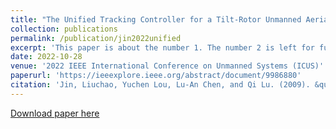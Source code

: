 ```yaml
---
title: "The Unified Tracking Controller for a Tilt-Rotor Unmanned Aerial Vehicle Based on the Dual Quaternion"
collection: publications
permalink: /publication/jin2022unified
excerpt: 'This paper is about the number 1. The number 2 is left for future work.'
date: 2022-10-28
venue: '2022 IEEE International Conference on Unmanned Systems (ICUS)'
paperurl: 'https://ieeexplore.ieee.org/abstract/document/9986880'
citation: 'Jin, Liuchao, Yuchen Lou, Lu-An Chen, and Qi Lu. (2009). &quot;The Unified Tracking Controller for a Tilt-Rotor Unmanned Aerial Vehicle Based on the Dual Quaternion.&quot; <i>022 IEEE International Conference on Unmanned Systems (ICUS)</i>.'
---
```


[Download paper here](http://academicpages.github.io/files/jin2022unified.pdf)
